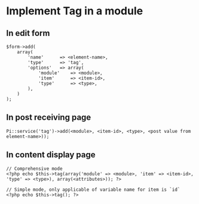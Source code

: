 
Implement Tag in a module
=========================

In edit form
-------------

```
$form->add(
    array(
        'name'      => <element-name>,
        'type'      => 'tag',
        'options'   => array(
            'module'    => <module>,
            'item'      => <item-id>,
            'type'      => <type>,
        ),
    )
);
```

In post receiving page
-----------------------

```
Pi::service('tag')->add(<module>, <item-id>, <type>, <post value from element-name>));
```

In content display page
------------------------

```
// Comprehensive mode
<?php echo $this->tag(array('module' => <module>, 'item' => <item-id>, 'type' => <type>), array(<attributes>)); ?>

// Simple mode, only applicable of variable name for item is `id`
<?php echo $this->tag(); ?>
```